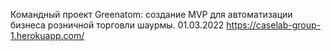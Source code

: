 Командный проект Greenatom: создание MVP для автоматизации бизнеса розничной торговли шаурмы.
01.03.2022
https://caselab-group-1.herokuapp.com/
